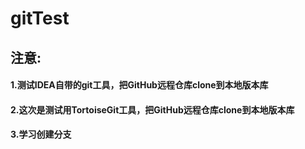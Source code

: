 gitTest
===========

注意:
------------

#### 1.测试IDEA自带的git工具，把GitHub远程仓库clone到本地版本库

#### 2.这次是测试用TortoiseGit工具，把GitHub远程仓库clone到本地版本库

#### 3.学习创建分支
